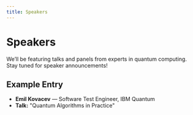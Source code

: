 ```yaml
---
title: Speakers
---
```


# Speakers

We’ll be featuring talks and panels from experts in quantum computing.  
Stay tuned for speaker announcements!

## Example Entry
- **Emil Kovacev** — Software Test Engineer, IBM Quantum
- **Talk:** "Quantum Algorithms in Practice"
